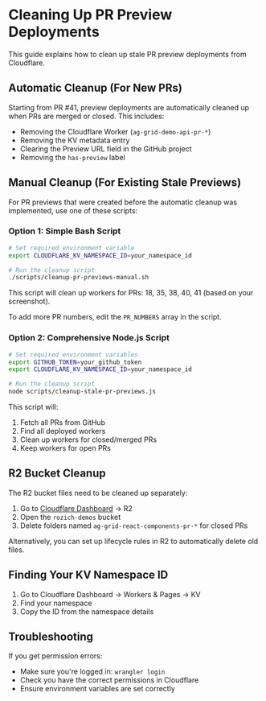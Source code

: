 # Cleaning Up PR Preview Deployments

This guide explains how to clean up stale PR preview deployments from Cloudflare.

## Automatic Cleanup (For New PRs)

Starting from PR #41, preview deployments are automatically cleaned up when PRs are merged or closed. This includes:

- Removing the Cloudflare Worker (`ag-grid-demo-api-pr-*`)
- Removing the KV metadata entry
- Clearing the Preview URL field in the GitHub project
- Removing the `has-preview` label

## Manual Cleanup (For Existing Stale Previews)

For PR previews that were created before the automatic cleanup was implemented, use one of these scripts:

### Option 1: Simple Bash Script

```bash
# Set required environment variable
export CLOUDFLARE_KV_NAMESPACE_ID=your_namespace_id

# Run the cleanup script
./scripts/cleanup-pr-previews-manual.sh
```

This script will clean up workers for PRs: 18, 35, 38, 40, 41 (based on your screenshot).

To add more PR numbers, edit the `PR_NUMBERS` array in the script.

### Option 2: Comprehensive Node.js Script

```bash
# Set required environment variables
export GITHUB_TOKEN=your_github_token
export CLOUDFLARE_KV_NAMESPACE_ID=your_namespace_id

# Run the cleanup script
node scripts/cleanup-stale-pr-previews.js
```

This script will:

1. Fetch all PRs from GitHub
2. Find all deployed workers
3. Clean up workers for closed/merged PRs
4. Keep workers for open PRs

## R2 Bucket Cleanup

The R2 bucket files need to be cleaned up separately:

1. Go to [Cloudflare Dashboard](https://dash.cloudflare.com) → R2
2. Open the `rozich-demos` bucket
3. Delete folders named `ag-grid-react-components-pr-*` for closed PRs

Alternatively, you can set up lifecycle rules in R2 to automatically delete old files.

## Finding Your KV Namespace ID

1. Go to Cloudflare Dashboard → Workers & Pages → KV
2. Find your namespace
3. Copy the ID from the namespace details

## Troubleshooting

If you get permission errors:

- Make sure you're logged in: `wrangler login`
- Check you have the correct permissions in Cloudflare
- Ensure environment variables are set correctly

